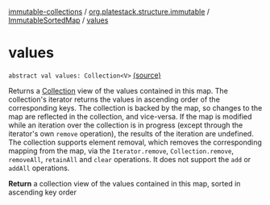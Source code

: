 [immutable-collections](../../index.md) / [org.platestack.structure.immutable](../index.md) / [ImmutableSortedMap](index.md) / [values](.)

# values

`abstract val values: Collection<V>` [(source)](https://github.com/PlateStack/immutable-collections/blob/v0.1.0-alpha/src/main/kotlin/org/platestack/structure/immutable/ImmutableSortedMap.kt#L203)

Returns a [Collection](#) view of the values contained in this map.
The collection's iterator returns the values in ascending order
of the corresponding keys.
The collection is backed by the map, so changes to the map are
reflected in the collection, and vice-versa.  If the map is
modified while an iteration over the collection is in progress
(except through the iterator's own `remove` operation),
the results of the iteration are undefined.  The collection
supports element removal, which removes the corresponding
mapping from the map, via the `Iterator.remove`,
`Collection.remove`, `removeAll`,
`retainAll` and `clear` operations.  It does not
support the `add` or `addAll` operations.

**Return**
a collection view of the values contained in this map,
    sorted in ascending key order

